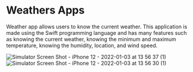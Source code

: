 # Weathers Apps
Weather app allows users to know the current weather. This application is made using the Swift programming language and has many features such as knowing the current weather, knowing the minimum and maximum temperature, knowing the humidity, location, and wind speed.

![Simulator Screen Shot - iPhone 12 - 2022-01-03 at 13 56 37 (1)](https://user-images.githubusercontent.com/57612335/147906275-d2eefe82-8907-4a86-a055-5bcd44d23f47.png)  ![Simulator Screen Shot - iPhone 12 - 2022-01-03 at 13 56 30 (1)](https://user-images.githubusercontent.com/57612335/147906398-9bf665f8-6be6-420d-95ee-3c491c5e60e7.png)

